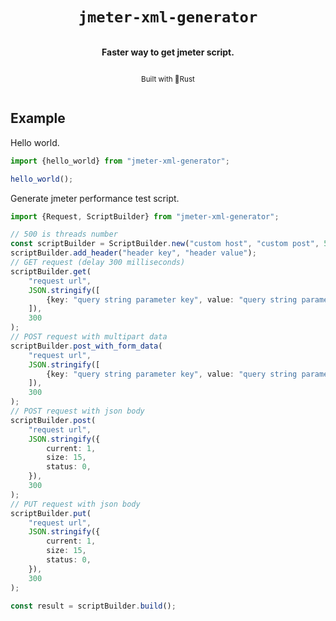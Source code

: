 <div style="display:flex;flex-direction: column;align-items: center">

  <h1><code>jmeter-xml-generator</code></h1>

  <p>
    <strong>Faster way to get jmeter script.</strong>
  </p>

<sub>Built with 🦀Rust</sub>
</div>

## Example

Hello world.

```ts
import {hello_world} from "jmeter-xml-generator";

hello_world();
```

Generate jmeter performance test script.

```ts
import {Request, ScriptBuilder} from "jmeter-xml-generator";

// 500 is threads number
const scriptBuilder = ScriptBuilder.new("custom host", "custom post", 500);
scriptBuilder.add_header("header key", "header value");
// GET request (delay 300 milliseconds)
scriptBuilder.get(
    "request url",
    JSON.stringify([
        {key: "query string parameter key", value: "query string parameter value"},
    ]),
    300
);
// POST request with multipart data
scriptBuilder.post_with_form_data(
    "request url",
    JSON.stringify([
        {key: "query string parameter key", value: "query string parameter value"},
    ]),
    300
);
// POST request with json body
scriptBuilder.post(
    "request url",
    JSON.stringify({
        current: 1,
        size: 15,
        status: 0,
    }),
    300
);
// PUT request with json body
scriptBuilder.put(
    "request url",
    JSON.stringify({
        current: 1,
        size: 15,
        status: 0,
    }),
    300
);

const result = scriptBuilder.build();
```